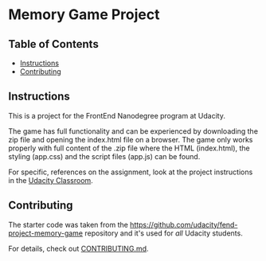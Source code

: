 # Memory Game Project

## Table of Contents

* [Instructions](#instructions)
* [Contributing](#contributing)

## Instructions

This is a project for the FrontEnd Nanodegree program at Udacity.

The game has full functionality and can be experienced by downloading the zip file and opening the index.html file on a browser. The game only works properly with full content of the .zip file where the HTML (index.html), the styling (app.css) and the script files (app.js) can be found.

For specific, references on the assignment, look at the project instructions in the [Udacity Classroom](https://classroom.udacity.com/me).

## Contributing

The starter code was taken from the https://github.com/udacity/fend-project-memory-game repository and it's used for _all_ Udacity students.

For details, check out [CONTRIBUTING.md](CONTRIBUTING.md).
